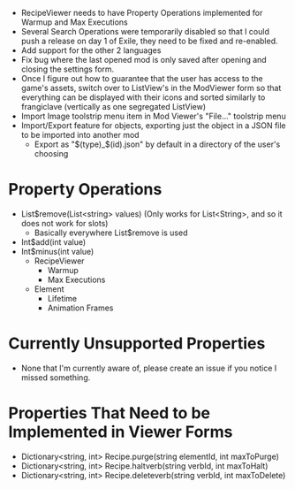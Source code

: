  - RecipeViewer needs to have Property Operations implemented for Warmup and Max Executions
 - Several Search Operations were temporarily disabled so that I could push a release on day 1 of Exile, they need to be fixed and re-enabled.
 - Add support for the other 2 languages
 - Fix bug where the last opened mod is only saved after opening and closing the settings form.
 - Once I figure out how to guarantee that the user has access to the game's assets, switch over to ListView's in the ModViewer form so that everything can be displayed with their icons and sorted similarly to frangiclave (vertically as one segregated ListView)
 - Import Image toolstrip menu item in Mod Viewer's "File..." toolstrip menu
 - Import/Export feature for objects, exporting just the object in a JSON file to be imported into another mod
   - Export as "$(type)_$(id).json" by default in a directory of the user's choosing

 # Property Operations
 - List$remove(List\<string\> values) (Only works for List\<String\>, and so it does not work for slots)
   - Basically everywhere List$remove is used
 - Int$add(int value)
 - Int$minus(int value)
   - RecipeViewer
     - Warmup
     - Max Executions
   - Element
     - Lifetime
     - Animation Frames


# Currently Unsupported Properties
 - None that I'm currently aware of, please create an issue if you notice I missed something.

# Properties That Need to be Implemented in Viewer Forms
 - Dictionary<string, int> Recipe.purge(string elementId, int maxToPurge)
 - Dictionary<string, int> Recipe.haltverb(string verbId, int maxToHalt)
 - Dictionary<string, int> Recipe.deleteverb(string verbId, int maxToDelete)
